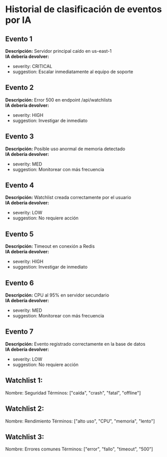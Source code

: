 # Historial de clasificación de eventos por IA

## Evento 1
**Descripción:** Servidor principal caído en us-east-1  
**IA debería devolver:**  
- severity: CRITICAL  
- suggestion: Escalar inmediatamente al equipo de soporte

## Evento 2
**Descripción:** Error 500 en endpoint /api/watchlists  
**IA debería devolver:**  
- severity: HIGH  
- suggestion: Investigar de inmediato

## Evento 3
**Descripción:** Posible uso anormal de memoria detectado  
**IA debería devolver:**  
- severity: MED  
- suggestion: Monitorear con más frecuencia

## Evento 4
**Descripción:** Watchlist creada correctamente por el usuario  
**IA debería devolver:**  
- severity: LOW  
- suggestion: No requiere acción

## Evento 5
**Descripción:** Timeout en conexión a Redis  
**IA debería devolver:**  
- severity: HIGH  
- suggestion: Investigar de inmediato

## Evento 6
**Descripción:** CPU al 95% en servidor secundario  
**IA debería devolver:**  
- severity: MED  
- suggestion: Monitorear con más frecuencia

## Evento 7
**Descripción:** Evento registrado correctamente en la base de datos  
**IA debería devolver:**  
- severity: LOW  
- suggestion: No requiere acción

## Watchlist 1:
Nombre: Seguridad
Términos: ["caída", "crash", "fatal", "offline"]

## Watchlist 2:
Nombre: Rendimiento
Términos: ["alto uso", "CPU", "memoria", "lento"]

## Watchlist 3:
Nombre: Errores comunes
Términos: ["error", "fallo", "timeout", "500"]

